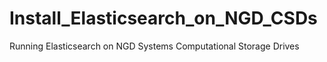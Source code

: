 # Install_Elasticsearch_on_NGD_CSDs
Running Elasticsearch on NGD Systems Computational Storage Drives 
